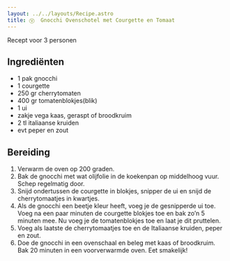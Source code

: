 ```yaml
---
layout: ../../layouts/Recipe.astro
title: Ⓥ  Gnocchi Ovenschotel met Courgette en Tomaat
---
```

R﻿ecept voor 3 personen

## Ingrediënten

* 1﻿ pak gnocchi
* 1﻿ courgette
* 2﻿50 gr cherrytomaten
* 400 gr tomatenblokjes(blik)
* 1﻿ ui
* z﻿akje vega kaas, geraspt of broodkruim
* 2﻿ tl italiaanse kruiden
* e﻿vt peper en zout

## Bereiding

1. Verwarm de oven op 200 graden.
2. Bak de gnocchi met wat olijfolie in de koekenpan op middelhoog vuur. Schep regelmatig door.
3. Snijd ondertussen de courgette in blokjes, snipper de ui en snijd de cherrytomaatjes in kwartjes.
4. Als de gnocchi een beetje kleur heeft, voeg je de gesnipperde ui toe. Voeg na een paar minuten de courgette blokjes toe en bak zo’n 5 minuten mee. Nu voeg je de tomatenblokjes toe en laat je dit pruttelen.
5. Voeg als laatste de cherrytomaatjes toe en de Italiaanse kruiden, peper en zout.
6. Doe de gnocchi in een ovenschaal en beleg met kaas of broodkruim. Bak 20 minuten in een voorverwarmde oven. Eet smakelijk!